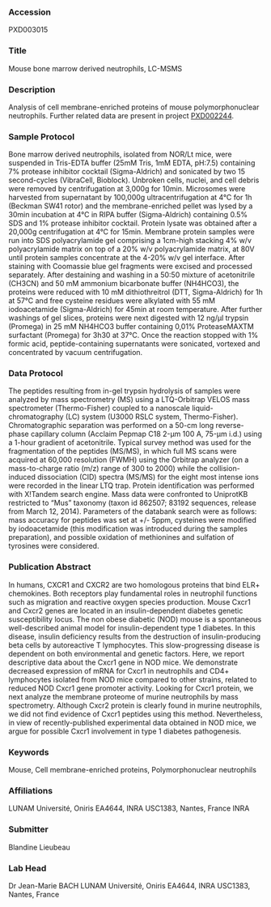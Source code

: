 ### Accession
PXD003015

### Title
Mouse bone marrow derived neutrophils, LC-MSMS

### Description
Analysis of cell membrane-enriched proteins of mouse polymorphonuclear neutrophils. Further related data are present in project <a href="http://www.ebi.ac.uk/pride/archive/projects/PXD002244">PXD002244</a>.

### Sample Protocol
Bone marrow derived neutrophils, isolated from NOR/Lt mice, were suspended in Tris-EDTA buffer (25mM Tris, 1mM EDTA, pH:7.5) containing 7% protease inhibitor cocktail (Sigma-Aldrich) and sonicated by two 15 second-cycles (VibraCell, Bioblock). Unbroken cells, nuclei, and cell debris were removed by centrifugation at 3,000g for 10min. Microsomes were harvested from supernatant by 100,000g ultracentrifugation at 4°C for 1h (Beckman SW41 rotor) and the membrane-enriched pellet was lysed by a 30min incubation at 4°C in RIPA buffer (Sigma-Aldrich) containing 0.5% SDS and 1% protease inhibitor cocktail. Protein lysate was obtained after a 20,000g centrifugation at 4°C for 15min.  Membrane protein samples were run into SDS polyacrylamide gel comprising a 1cm-high stacking 4% w/v polyacrylamide matrix on top of a 20% w/v polyacrylamide matrix, at 80V until protein samples concentrate at the 4-20% w/v gel interface. After staining with Coomassie blue gel fragments were excised and processed separately. After destaining and washing in a 50:50 mixture of acetonitrile (CH3CN) and 50 mM ammonium bicarbonate buffer (NH4HCO3), the proteins were reduced with 10 mM dithiothreitrol (DTT, Sigma-Aldrich) for 1h at 57°C and free cysteine residues were alkylated with 55 mM iodoacetamide (Sigma-Aldrich) for 45min at room temperature. After further washings of gel slices, proteins were next digested with 12 ng/µl trypsin (Promega) in 25 mM NH4HCO3 buffer containing 0,01% ProteaseMAXTM surfactant (Promega) for 3h30 at 37°C. Once the reaction stopped with 1% formic acid, peptide-containing supernatants were sonicated, vortexed and concentrated by vacuum centrifugation.

### Data Protocol
The peptides resulting from in-gel trypsin hydrolysis of samples were analyzed by mass spectrometry (MS) using a LTQ-Orbitrap VELOS mass spectrometer (Thermo-Fisher) coupled to a nanoscale liquid-chromatography (LC) system (U3000 RSLC system, Thermo-Fisher). Chromatographic separation was performed on a 50-cm long reverse-phase capillary column (Acclaim Pepmap C18 2-µm 100 A, 75-µm i.d.) using a 1-hour gradient of acetonitrile. Typical survey method was used for the fragmentation of the peptides (MS/MS), in which full MS scans were acquired at 60,000 resolution (FWMH) using the Orbitrap analyzer (on a mass-to-charge ratio (m/z) range of 300 to 2000) while the collision-induced dissociation (CID) spectra (MS/MS) for the eight most intense ions were recorded in the linear LTQ trap. Protein identification was performed with X!Tandem search engine. Mass data were confronted to UniprotKB restricted to “Mus” taxonomy (taxon id 862507; 83192 sequences, release from March 12, 2014). Parameters of the databank search were as follows: mass accuracy for peptides was set at +/- 5ppm, cysteines were modified by iodoacetamide (this modification was introduced during the samples preparation), and possible oxidation of methionines and sulfation of tyrosines were considered.

### Publication Abstract
In humans, CXCR1 and CXCR2 are two homologous proteins that bind ELR+ chemokines. Both receptors play fundamental roles in neutrophil functions such as migration and reactive oxygen species production. Mouse Cxcr1 and Cxcr2 genes are located in an insulin-dependent diabetes genetic susceptibility locus. The non obese diabetic (NOD) mouse is a spontaneous well-described animal model for insulin-dependent type 1 diabetes. In this disease, insulin deficiency results from the destruction of insulin-producing beta cells by autoreactive T lymphocytes. This slow-progressing disease is dependent on both environmental and genetic factors. Here, we report descriptive data about the Cxcr1 gene in NOD mice. We demonstrate decreased expression of mRNA for Cxcr1 in neutrophils and CD4+ lymphocytes isolated from NOD mice compared to other strains, related to reduced NOD Cxcr1 gene promoter activity. Looking for Cxcr1 protein, we next analyze the membrane proteome of murine neutrophils by mass spectrometry. Although Cxcr2 protein is clearly found in murine neutrophils, we did not find evidence of Cxcr1 peptides using this method. Nevertheless, in view of recently-published experimental data obtained in NOD mice, we argue for possible Cxcr1 involvement in type 1 diabetes pathogenesis.

### Keywords
Mouse, Cell membrane-enriched proteins, Polymorphonuclear neutrophils

### Affiliations
LUNAM Université, Oniris EA4644, INRA USC1383, Nantes, France
INRA

### Submitter
Blandine Lieubeau

### Lab Head
Dr Jean-Marie BACH
LUNAM Université, Oniris EA4644, INRA USC1383, Nantes, France


